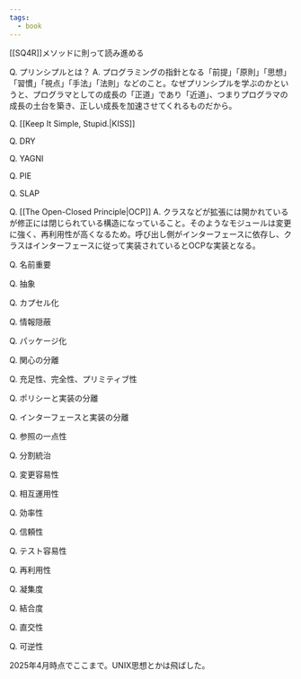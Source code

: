 ```yaml
---
tags:
  - book
---
```

[[SQ4R]]メソッドに則って読み進める

Q. プリンシプルとは？
A. プログラミングの指針となる「前提」「原則」「思想」「習慣」「視点」「手法」「法則」などのこと。なぜプリンシプルを学ぶのかというと、プログラマとしての成長の「正道」であり「近道」、つまりプログラマの成長の土台を築き、正しい成長を加速させてくれるものだから。

Q. [[Keep It Simple, Stupid.|KISS]]


Q. DRY

Q. YAGNI

Q. PIE

Q. SLAP

Q. [[The Open-Closed Principle|OCP]]
A. クラスなどが拡張には開かれているが修正には閉じられている構造になっていること。そのようなモジュールは変更に強く、再利用性が高くなるため。呼び出し側がインターフェースに依存し、クラスはインターフェースに従って実装されているとOCPな実装となる。

Q. 名前重要

Q. 抽象

Q. カプセル化

Q. 情報隠蔽

Q. パッケージ化

Q. 関心の分離

Q. 充足性、完全性、プリミティブ性

Q. ポリシーと実装の分離

Q. インターフェースと実装の分離

Q. 参照の一点性

Q. 分割統治

Q. 変更容易性

Q. 相互運用性

Q. 効率性

Q. 信頼性

Q. テスト容易性

Q. 再利用性

Q. 凝集度

Q. 結合度

Q. 直交性

Q. 可逆性

2025年4月時点でここまで。UNIX思想とかは飛ばした。